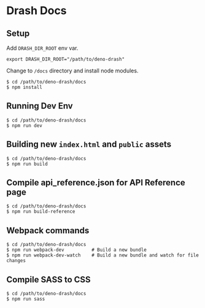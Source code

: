 # Drash Docs

## Setup

Add `DRASH_DIR_ROOT` env var.

```shell
export DRASH_DIR_ROOT="/path/to/deno-drash"
```

Change to `/docs` directory and install node modules.

```shell
$ cd /path/to/deno-drash/docs
$ npm install
```

## Running Dev Env

```shell
$ cd /path/to/deno-drash/docs
$ npm run dev
```

## Building new `index.html` and `public` assets

```shell
$ cd /path/to/deno-drash/docs
$ npm run build
```

## Compile api_reference.json for API Reference page

```shell
$ cd /path/to/deno-drash/docs
$ npm run build-reference
```

## Webpack commands

```shell
$ cd /path/to/deno-drash/docs
$ npm run webpack-dev          # Build a new bundle
$ npm run webpack-dev-watch    # Build a new bundle and watch for file changes
```

## Compile SASS to CSS

```shell
$ cd /path/to/deno-drash/docs
$ npm run sass
```
